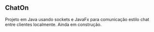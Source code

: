 ## ChatOn

Projeto em Java usando sockets e JavaFx para comunicação estilo chat entre clientes localmente. Ainda em construção.
